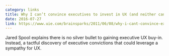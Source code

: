 ```yaml
---
category: links
title: Why I can’t convince executives to invest in UX (and neither can you)
date: 2016-07-27
link: https://www.uie.com/brainsparks/2011/06/08/why-i-cant-convince-executives-to-invest-in-ux-and-neither-can-you/
---
```


Jared Spool explains there is no silver bullet to gaining executive UX buy-in. Instead, a tactful discovery of executive convictions that could leverage a sympathy for UX.
